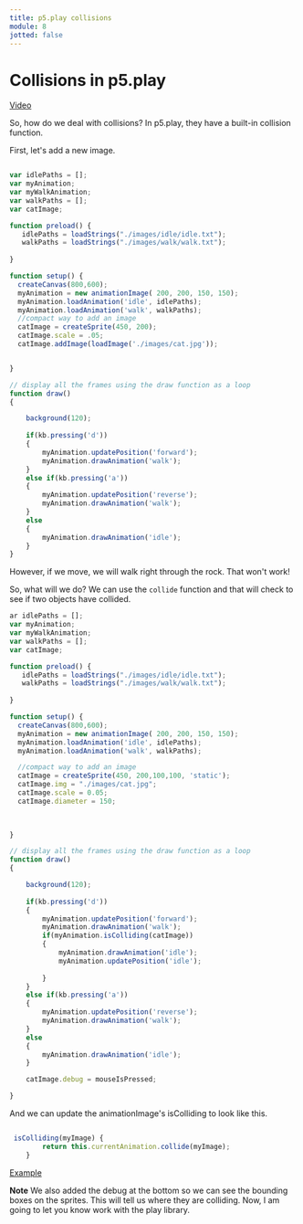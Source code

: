 ```yaml
---
title: p5.play collisions 
module: 8
jotted: false
---
```


# Collisions in p5.play

<a href="https://youtu.be/qRK9e1fq634" target="_blank">Video</a>

So, how do we deal with collisions?  In  p5.play, they have a built-in collision function.

First, let's add a new image.

```js

var idlePaths = [];
var myAnimation;
var myWalkAnimation;
var walkPaths = [];
var catImage;

function preload() {
   idlePaths = loadStrings("./images/idle/idle.txt");
   walkPaths = loadStrings("./images/walk/walk.txt");
 
}

function setup() {
  createCanvas(800,600);
  myAnimation = new animationImage( 200, 200, 150, 150);
  myAnimation.loadAnimation('idle', idlePaths);
  myAnimation.loadAnimation('walk', walkPaths);
  //compact way to add an image
  catImage = createSprite(450, 200);
  catImage.scale = .05;
  catImage.addImage(loadImage('./images/cat.jpg'));


}

// display all the frames using the draw function as a loop
function draw() 
{

    background(120);
    
    if(kb.pressing('d'))
    {
        myAnimation.updatePosition('forward');
        myAnimation.drawAnimation('walk');         
    }
    else if(kb.pressing('a'))
    {
        myAnimation.updatePosition('reverse');
        myAnimation.drawAnimation('walk');        
    }
    else
    {
        myAnimation.drawAnimation('idle');
    } 
}

```

However, if we move, we will walk right through the rock. That won't work!

So, what will we do?  We can use the `collide` function and that will check to see if two objects have collided.

```js
ar idlePaths = [];
var myAnimation;
var myWalkAnimation;
var walkPaths = [];
var catImage;

function preload() {
   idlePaths = loadStrings("./images/idle/idle.txt");
   walkPaths = loadStrings("./images/walk/walk.txt");
   
}

function setup() {
  createCanvas(800,600);
  myAnimation = new animationImage( 200, 200, 150, 150);
  myAnimation.loadAnimation('idle', idlePaths);
  myAnimation.loadAnimation('walk', walkPaths);

  //compact way to add an image
  catImage = createSprite(450, 200,100,100, 'static');
  catImage.img = "./images/cat.jpg";
  catImage.scale = 0.05;
  catImage.diameter = 150;
  
 

}

// display all the frames using the draw function as a loop
function draw() 
{

    background(120);
    
    if(kb.pressing('d'))
    {
        myAnimation.updatePosition('forward');
        myAnimation.drawAnimation('walk');    
        if(myAnimation.isColliding(catImage))
        {
            myAnimation.drawAnimation('idle');
            myAnimation.updatePosition('idle');
            
        }     
    }
    else if(kb.pressing('a'))
    {
        myAnimation.updatePosition('reverse');
        myAnimation.drawAnimation('walk');        
    }
    else
    {
        myAnimation.drawAnimation('idle');
    } 

    catImage.debug = mouseIsPressed;

}

```

And we can update the animationImage's isColliding to look like this.

```js

 isColliding(myImage) {
        return this.currentAnimation.collide(myImage);
    }

```

<a href="https://github.com/Montana-Media-Arts/220_CreativeCoding2-Spring2023-Samples/blob/main/Week%208/p5play%20collisions.zip" target="_blank">Example</a>

**Note** We also added the debug at the bottom so we can see the bounding boxes on the sprites.  This will tell us where they are colliding.  Now, I am going to let you know work with the play library.